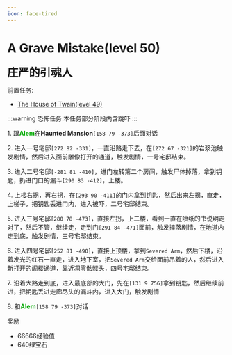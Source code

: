 ```yaml
---
icon: face-tired
---
```


# A Grave Mistake(level 50)
<span style="font-size: 25px;">**庄严的引魂人**</span>

前置任务:

+ [The House of Twain(level 49)](/quests/lvl41-50/level%2049%20-%20the%20house%20of%20twain.html)


:::warning 恐怖任务
本任务部分阶段内含跳吓
:::


<span class="stage-index">1.</span>  跟<font color=00AA00>**Alem**</font>在**Haunted Mansion**`[158 79 -373]`后面对话

<span class="stage-index">2.</span>  进入一号宅邸`[272 82 -331]`，一直沿路走下去，在`[272 67 -321]`的岩浆池触发剧情，然后进入面前雕像打开的通道，触发剧情，一号宅邸结束。

<span class="stage-index">3.</span>  进入二号宅邸`[-281 81 -410]`，进门左转第二个房间，触发尸体掉落，拿到钥匙，扔进门口的漏斗`[290 83 -412]`，上楼。

<span class="stage-index">4.</span>  上楼右拐，再右拐，在`[293 90 -411]`的门内拿到钥匙，然后出来左拐，直走，上梯子，把钥匙丢进门内，进入被吓，二号宅邸结束。

<span class="stage-index">5.</span>  进入三号宅邸`[280 78 -473]`，直接左拐，上二楼，看到一直在喷纸的书说明走对了，然后不管，继续走，走到门`[291 84 -471]`面前，触发摔落剧情，在地道内走到底，触发剧情，三号宅邸结束。

<span class="stage-index">6.</span>  进入四号宅邸`[252 81 -490]`，直接上顶楼，拿到`Severed Arm`，然后下楼，沿着发光的红石一直走，进入地下室，把`Severed Arm`交给面前吊着的人，然后进入新打开的阁楼通道，靠近凋零骷髅头，四号宅邸结束。

<span class="stage-index">7.</span>  沿着大路走到底，进入最底部的大门，先在`[131 9 756]`拿到钥匙，然后继续前进，把钥匙丢进走廊尽头的漏斗内，进入大门，触发剧情

<span class="stage-index">8.</span>  和<font color=00AA00>**Alem**</font>`[158 79 -373]`对话

奖励 
+ 66666经验值
+ 640绿宝石
